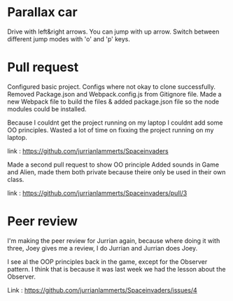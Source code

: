 # Parallax car
Drive with left&right arrows. You can jump with up arrow. Switch between different jump modes with 'o' and 'p' keys.

# Pull request
Configured basic project. Configs where not okay to clone successfully. Removed Package.json and Webpack.config.js from Gitignore file. Made a new Webpack file to build the files & added package.json file so the node modules could be installed.

Because I couldnt get the project running on my laptop I couldnt add some OO principles. Wasted a lot of time on fixxing the project running on my laptop.

link : https://github.com/jurrianlammerts/Spaceinvaders 

Made a second pull request to show OO principle
Added sounds in Game and Alien, made them both private because theire only be used in their own class.

link : https://github.com/jurrianlammerts/Spaceinvaders/pull/3

# Peer review
I'm making the peer review for Jurrian again, because where doing it with three, Joey gives me a review, I do Jurrian and Jurrian does Joey. 

I see al the OOP principles back in the game, except for the Observer pattern. I think that is because it was last week we had the lesson about the Observer. 

Link : https://github.com/jurrianlammerts/Spaceinvaders/issues/4


